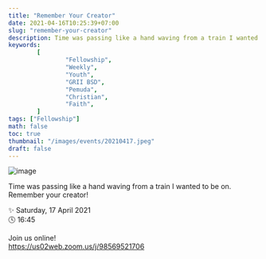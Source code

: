 ```yaml
---
title: "Remember Your Creator"
date: 2021-04-16T10:25:39+07:00
slug: "remember-your-creator"
description: Time was passing like a hand waving from a train I wanted to be on. Remember your creator!
keywords:
        [
                "Fellowship",
                "Weekly",
                "Youth",
                "GRII BSD",
                "Pemuda",
                "Christian",
                "Faith",
        ]
tags: ["Fellowship"]
math: false
toc: true
thumbnail: "/images/events/20210417.jpeg"
draft: false
---
```


![image](/images/events/20210417.jpeg)

Time was passing like a hand waving from a train I wanted to be on. Remember your creator!

✨ Saturday, 17 April 2021\
🕓 16:45

Join us online!\
https://us02web.zoom.us/j/98569521706